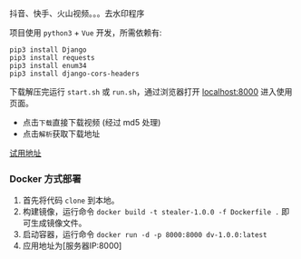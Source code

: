 
抖音、快手、火山视频。。。去水印程序 

项目使用 `python3` + `Vue` 开发，所需依赖有:
```shell script
pip3 install Django
pip3 install requests
pip3 install enum34
pip3 install django-cors-headers
```

下载解压完运行 `start.sh` 或 `run.sh`，通过浏览器打开 [localhost:8000](http://localhost:8000) 进入使用页面。

- 点击`下载`直接下载视频 (经过 md5 处理)
- 点击`解析`获取下载地址

[试用地址](http://www.didaho.com/#/watermark) 

### Docker 方式部署

1. 首先将代码 `clone` 到本地。
2. 构建镜像，运行命令  `docker build -t stealer-1.0.0 -f Dockerfile .` 即可生成镜像文件。
3. 启动容器，运行命令 `docker run -d -p 8000:8000 dv-1.0.0:latest`
4. 应用地址为[服务器IP:8000]